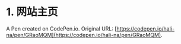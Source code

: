 # 1. 网站主页

A Pen created on CodePen.io. Original URL: [https://codepen.io/hali-na/pen/GRaoMQM](https://codepen.io/hali-na/pen/GRaoMQM).

